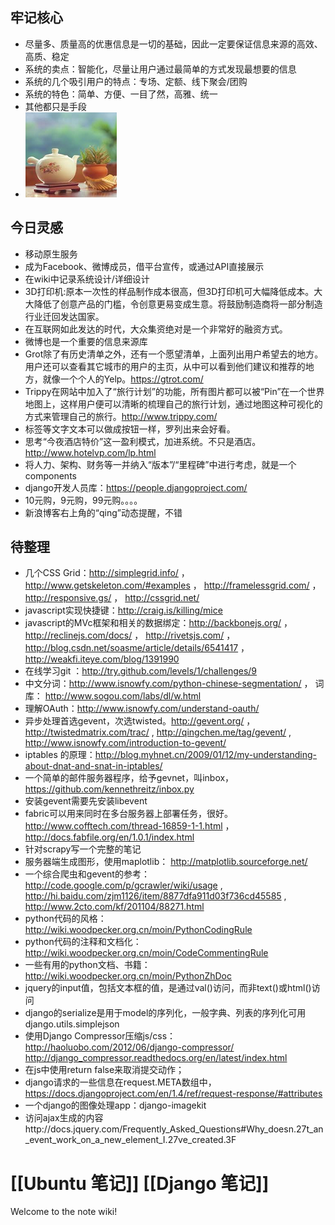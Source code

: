 ## 牢记核心
* 尽量多、质量高的优惠信息是一切的基础，因此一定要保证信息来源的高效、高质、稳定
* 系统的卖点：智能化，尽量让用户通过最简单的方式发现最想要的信息
* 系统的几个吸引用户的特点：专场、定额、线下聚会/团购
* 系统的特色：简单、方便、一目了然，高雅、统一
* 其他都只是手段
* ![dksl](img/SNAG-0000.png)

## 今日灵感
* 移动原生服务
* 成为Facebook、微博成员，借平台宣传，或通过API直接展示
* 在wiki中记录系统设计/详细设计
* 3D打印机:原本一次性的样品制作成本很高，但3D打印机可大幅降低成本。大大降低了创意产品的门槛，令创意更易变成生意。将鼓励制造商将一部分制造行业迁回发达国家。
* 在互联网如此发达的时代，大众集资绝对是一个非常好的融资方式。
* 微博也是一个重要的信息来源库
* Grot除了有历史清单之外，还有一个愿望清单，上面列出用户希望去的地方。用户还可以查看其它城市的用户的主页，从中可以看到他们建议和推荐的地方，就像一个个人的Yelp。​https://gtrot.com/
* Trippy在网站中加入了“旅行计划”的功能，所有图片都可以被“Pin”在一个世界地图上，这样用户便可以清晰的梳理自己的旅行计划，通过地图这种可视化的方式来管理自己的旅行。​http://www.trippy.com/
* 标签等文字文本可以做成按钮一样，罗列出来会好看。
* 思考“今夜酒店特价”这一盈利模式，加进系统。不只是酒店。​http://www.hotelvp.com/lp.html
* 将人力、架构、财务等一并纳入“版本”/“里程碑”中进行考虑，就是一个components
* django开发人员库：​https://people.djangoproject.com/
* 10元购，9元购，99元购。。。。
* 新浪博客右上角的“qing”动态提醒，不错

## 待整理
* 几个CSS Grid：​http://simplegrid.info/ ， ​http://www.getskeleton.com/#examples ， ​http://framelessgrid.com/ ， ​http://responsive.gs/ ， ​http://cssgrid.net/
* javascript实现快捷键：​http://craig.is/killing/mice
* javascript的MVc框架和相关的数据绑定：​http://backbonejs.org/ ， ​http://reclinejs.com/docs/ ， ​http://rivetsjs.com/ ， ​http://blog.csdn.net/soasme/article/details/6541417 ， ​http://weakfi.iteye.com/blog/1391990
* 在线学习git ：​http://try.github.com/levels/1/challenges/9
* 中文分词：​http://www.isnowfy.com/python-chinese-segmentation/ ， 词库： ​http://www.sogou.com/labs/dl/w.html
* 理解OAuth：​http://www.isnowfy.com/understand-oauth/
* 异步处理首选gevent，次选twisted。​http://gevent.org/ ，​http://twistedmatrix.com/trac/ , ​http://qingchen.me/tag/gevent/ , ​http://www.isnowfy.com/introduction-to-gevent/
* iptables 的原理：​http://blog.myhnet.cn/2009/01/12/my-understanding-about-dnat-and-snat-in-iptables/
* 一个简单的邮件服务器程序，给予gevnet，叫inbox，​https://github.com/kennethreitz/inbox.py
* 安装gevent需要先安装libevent
* fabric可以用来同时在多台服务器上部署任务，很好。​http://www.cofftech.com/thread-16859-1-1.html ， ​http://docs.fabfile.org/en/1.0.1/index.html
* 针对scrapy写一个完整的笔记
* 服务器端生成图形，使用maplotlib： ​http://matplotlib.sourceforge.net/
* 一个综合爬虫和gevent的参考：​http://code.google.com/p/gcrawler/wiki/usage , ​http://hi.baidu.com/zjm1126/item/8877dfa911d03f736cd45585 , ​http://www.2cto.com/kf/201104/88271.html
* python代码的风格：​http://wiki.woodpecker.org.cn/moin/PythonCodingRule
* python代码的注释和文档化：​http://wiki.woodpecker.org.cn/moin/CodeCommentingRule
* 一些有用的python文档、书籍：​http://wiki.woodpecker.org.cn/moin/PythonZhDoc
* jquery的input值，包括文本框的值，是通过val()访问，而非text()或html()访问
* django的serialize是用于model的序列化，一般字典、列表的序列化可用django.utils.simplejson
* 使用Django Compressor压缩js/css： ​http://haoluobo.com/2012/06/django-compressor/ ​http://django_compressor.readthedocs.org/en/latest/index.html
* 在js中使用return false来取消提交动作；
* django请求的一些信息在request.META数组中，​https://docs.djangoproject.com/en/1.4/ref/request-response/#attributes
* 一个django的图像处理app：​django-imagekit
* 访问ajax生成的内容http://docs.jquery.com/Frequently_Asked_Questions#Why_doesn.27t_an_event_work_on_a_new_element_I.27ve_created.3F

[[Ubuntu 笔记]]
[[Django 笔记]]
=======
Welcome to the note wiki!
